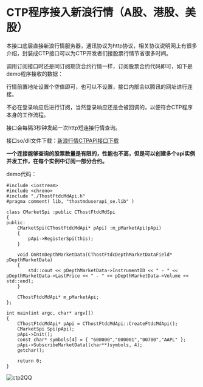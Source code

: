 # CTP程序接入新浪行情（A股、港股、美股）

本接口底层直接新浪行情服务器，通讯协议为http协议，相关协议说明网上有很多介绍，封装成CTP接口可以为CTP开发者们接股票行情节省很多时间。

调用订阅接口时还是同订阅期货合约行情一样，订阅股票合约代码即可，如下是demo程序接收的数据：

行情前置地址设置个空值即可，也可以不设置，接口内部会以腾讯的网址进行连接。

不必在登录响应后进行订阅，当然登录响应还是会被回调的，以便符合CTP程序本身的工作流程。

接口会每隔3秒钟发起一次http短连接行情查询。

接口so/dll文件下载：[新浪行情CTPAPI接口下载](http://openctp.cn/SINA-CTPAPI.html)

**一个连接能够查询的股票数量是有限的，性能也不高，但是可以创建多个api实例并发工作，在每个实例中订阅一部分合约。**

demo代码：
```
#include <iostream>
#include <chrono>
#include "./ThostFtdcMdApi.h"
#pragma comment( lib, "thostmduserapi_se.lib" )

class CMarketSpi :public CThostFtdcMdSpi
{
public:
	CMarketSpi(CThostFtdcMdApi* pApi) :m_pMarketApi(pApi)
	{
		pApi->RegisterSpi(this);
	}

	void OnRtnDepthMarketData(CThostFtdcDepthMarketDataField* pDepthMarketData)
	{
		std::cout << pDepthMarketData->InstrumentID << " - " << pDepthMarketData->LastPrice << " - " << pDepthMarketData->Volume << std::endl;
	}

	CThostFtdcMdApi* m_pMarketApi;
};

int main(int argc, char* argv[])
{
	CThostFtdcMdApi* pApi = CThostFtdcMdApi::CreateFtdcMdApi();
	CMarketSpi Spi(pApi);
	pApi->Init();
	const char* symbols[4] = { "600000","000001","00700","AAPL" };
	pApi->SubscribeMarketData((char**)symbols, 4);
	getchar();

	return 0;
}
```

![ctp2QQ](https://user-images.githubusercontent.com/83346523/144754227-39c022a1-26b1-4735-9c28-128ec4e648f8.png)
